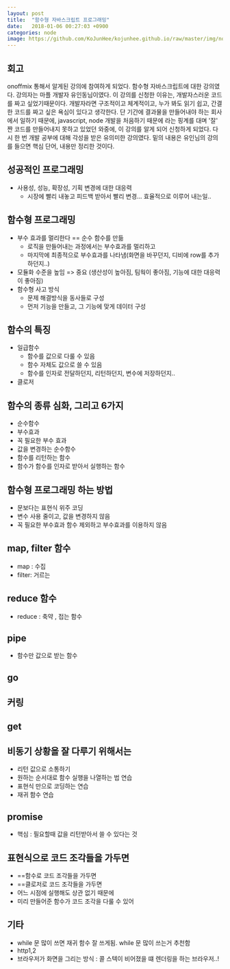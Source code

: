 ```yaml
---
layout: post
title:  "함수형 자바스크립트 프로그래밍"
date:   2018-01-06 00:27:03 +0900
categories: node
image: https://github.com/KoJunHee/kojunhee.github.io/raw/master/img/node.png
---
```


## 회고

onoffmix 통해서 알게된 강의에 참여하게 되었다. 함수형 자바스크립트에 대한 강의였다.
강의자는 마플 개발자 유인동님이였다. 이 강의를 신청한 이유는, 개발자스러운 코드를 짜고 싶었기때문이다. 개발자라면 구조적이고 체계적이고, 누가 봐도 읽기 쉽고, 간결한 코드를 짜고 싶은 욕심이 있다고
생각한다. 단 기간에 결과물을 만들어내야 하는 회사에서 일하기 때문에, javascript, node 개발을 처음하기 때문에 라는 핑계를 대며 '잘' 짠 코드를 만들어내지 못하고 있었던 와중에, 이 강의를 알게 되어 신청하게 되었다. 다시 한 번 개발 공부에 대해 각성을 받은 유의미한 강의였다. 밑의 내용은 유인님의 강의를 들으면 핵심 단어, 내용만 정리한 것이다. 

## 성공적인 프로그래밍

- 사용성, 성능, 확장성, 기획 변경에 대한 대응력
	- 시장에 빨리 내놓고 피드백 받아서 빨리 변경... 효율적으로 이루어 내는일..

## 함수형 프로그래밍 

- 부수 효과를 멀리한다 == 순수 함수를 만듦
	- 로직을 만들어내는 과정에서는 부수효과를 멀리하고
	- 마지막에 최종적으로 부수효과를 나타냄(화면을 바꾸던지, 디비에 row를 추가하던지..)
- 모듈화 수준을 높임 => 중요 (생산성이 높아짐, 팀웍이 좋아짐, 기능에 대한 대응력이 좋아짐)
- 함수형 사고 방식 
	- 문제 해결방식을 동사들로 구성
	- 먼저 기능을 만들고, 그 기능에 맞게 데이터 구성

## 함수의 특징

- 일급함수 
	- 함수를 값으로 다룰 수 있음
	- 함수 자체도 값으로 쓸 수 있음
	- 함수를 인자로 전달하던지, 리턴하던지, 변수에 저장하던지..
- 클로저 
	
## 함수의 종류 심화, 그리고 6가지

- 순수함수
- 부수효과
- 꼭 필요한 부수 효과
- 값을 변경하는 순수함수
- 함수를 리턴하는 함수
- 함수가 함수를 인자로 받아서 실행하는 함수

## 함수형 프로그래밍 하는 방법

- 문보다는 표현식 위주 코딩
- 변수 사용 줄이고, 값을 변경하지 않음
- 꼭 필요한 부수효과 함수 제외하고 부수효과를 이용하지 않음

## map, filter 함수

- map : 수집
- filter: 거르는

## reduce 함수

- reduce : 축약 , 접는 함수

## pipe

- 함수만 값으로 받는 함수

## go

## 커링

## get

## 비동기 상황을 잘 다루기 위해서는

- 리턴 값으로 소통하기
- 원하는 순서대로 함수 실행을 나열하는 법 연습
- 표현식 만으로 코딩하는 연습
- 재귀 함수 연습 


## promise

- 핵심 : 필요할때 값을 리턴받아서 쓸 수 있다는 것

## 표현식으로 코드 조각들을 가두면 

- ==함수로 코드 조각들을 가두면
- ==클로저로 코드 조각들을 가두면
- 어느 시점에 실행해도 상관 없기 때문에
- 미리 만들어준 함수가 코드 조각을 다룰 수 있어 

## 기타
- while 문 많이 쓰면 재귀 함수 잘 쓰게됨. while 문 많이 쓰는거 추천함
- http1,2
- 브라우저가 화면을 그리는 방식 : 콜 스텍이 비어졌을 떄 렌더링을 하는 브라우저..!



​	

